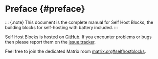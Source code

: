 # Preface {#preface}

::: {.note}
This document is the complete manual for Self Host Blocks, the building blocks for self-hosting with battery included.
:::

Self Host Blocks is hosted on [GitHub](https://github.com/ibizaman/selfhostblocks). If you encounter
problems or bugs then please report them on the [issue
tracker](https://github.com/ibizaman/selfhostblocks/issues).

Feel free to join the dedicated Matrix room
[matrix.org#selfhostblocks](https://matrix.to/#/#selfhostblocks:matrix.org).
